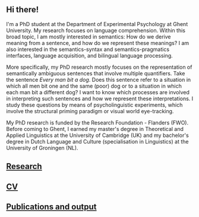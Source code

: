 ## Hi there!

I'm a PhD student at the Department of Experimental Psychology at Ghent University. My research focuses on language comprehension. Within this broad topic, I am mostly interested in semantics: How do we derive meaning from a sentence, and how do we represent these meanings? I am also interested in the semantics-syntax and semantics-pragmatics interfaces, language acquisition, and bilingual language processing.

More specifically, my PhD research mostly focuses on the representation of semantically ambiguous sentences that involve multiple quantifiers. Take the sentence _Every man bit a dog_. Does this sentence refer to a situation in which all men bit one and the same (poor) dog or to a situation in which each man bit a different dog? I want to know which processes are involved in interpreting such sentences and how we represent these interpretations. I study these questions by means of psycholinguistic experiments, which involve the structural priming paradigm or visual world eye-tracking. 

My PhD research is funded by the Research Foundation - Flanders (FWO). Before coming to Ghent, I earned my master's degree in Theoretical and Applied Linguistics at the University of Cambridge (UK) and my bachelor's degree in Dutch Language and Culture (specialisation in Linguistics) at the University of Groningen (NL).

## [Research](https://miekeslim.github.io/research)       
## [CV](https://miekeslim.github.io/CV)              
## [Publications and output](https://miekeslim.github.io/Publications)      
